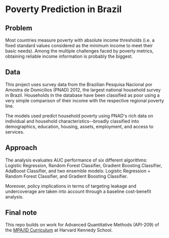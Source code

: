 # Poverty Prediction in Brazil

## Problem
Most countries measure poverty with absolute income thresholds (i.e. a fixed standard values considered as the minimum income to meet their basic needs). Among the multiple challenges faced by poverty metrics, obtaining reliable income information is probably the biggest.

## Data
This project uses  survey data from the Brazilian Pesquisa Nacional por Amostra de Domicilios (PNAD)  2012,  the  largest  national  household  survey  in  Brazil.  Households  in  the database  have   been  classified  as  poor  using  a  very  simple  comparison  of  their  income with  the  respective  regional  poverty  line.

The models used predict household poverty using PNAD's rich data on individual and household characteristics--broadly  classified  into demographics,  education,  housing,  assets,  employment,  and  access  to  services.

## Approach

The analysis evaluates AUC performance of six different algorithms: Logistic Regression, Random Forest Classifier, Gradient Boosting Classifier, AdaBoost Classifier, and two ensemble models: Logistic Regression + Random Forest Classifier, and Gradient Boosting Classifier.

Moreover, policy implications in terms of targeting leakage and undercoverage are taken into account through a baseline cost-benefit analysis.

## Final note

This repo builds on work for Advanced Quantitative Methods (API-209) of the [MPA/ID Curriculum](https://www.hks.harvard.edu/educational-programs/masters-programs/master-public-administration-international-development-0) at Harvard Kennedy School.